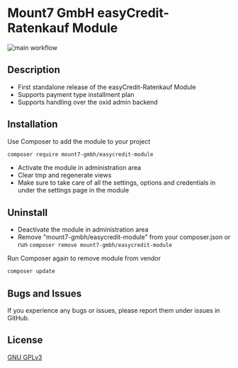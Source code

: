 # Mount7 GmbH easyCredit-Ratenkauf Module

![main workflow](https://github.com/mount7-gmbh/easycredit-module/actions/workflows/php.yml/badge.svg)

## Description

 * First standalone release of the easyCredit-Ratenkauf Module
 * Supports payment type installment plan
 * Supports handling over the oxid admin backend

## Installation

Use Composer to add the module to your project
```bash
composer require mount7-gmbh/easycredit-module
```

 * Activate the module in administration area
 * Clear tmp and regenerate views
 * Make sure to take care of all the settings, options and credentials in under the settings page in the module

## Uninstall

 * Deactivate the module in administration area
 * Remove "mount7-gmbh/easycredit-module" from your composer.json or run `composer remove mount7-gmbh/easycredit-module`

Run Composer again to remove module from vendor

```bash
composer update
```

## Bugs and Issues

If you experience any bugs or issues, please report them under issues in GitHub.

## License

[GNU GPLv3](https://choosealicense.com/licenses/gpl-3.0/)